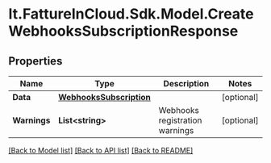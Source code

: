 # It.FattureInCloud.Sdk.Model.CreateWebhooksSubscriptionResponse

## Properties

Name | Type | Description | Notes
------------ | ------------- | ------------- | -------------
**Data** | [**WebhooksSubscription**](WebhooksSubscription.md) |  | [optional] 
**Warnings** | **List&lt;string&gt;** | Webhooks registration warnings | [optional] 

[[Back to Model list]](../../README.md#documentation-for-models) [[Back to API list]](../../README.md#documentation-for-api-endpoints) [[Back to README]](../../README.md)

